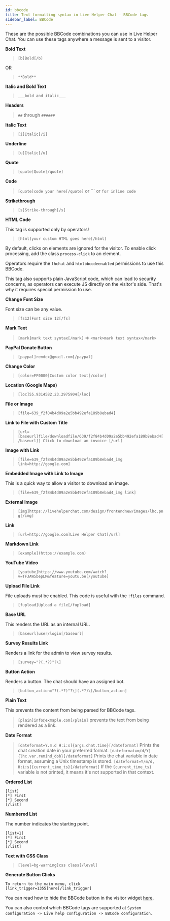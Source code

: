 ```yaml
---
id: bbcode
title: Text formatting syntax in Live Helper Chat - BBCode tags
sidebar_label: BBCode
---
```


These are the possible BBCode combinations you can use in Live Helper Chat. You can use these tags anywhere a message is sent to a visitor.

**Bold Text**

> `[b]Bold[/b]`

OR

> `**Bold**`

**Italic and Bold Text**

> `___bold and italic___`

**Headers**

> `##` through `######`

**Italic Text**

> `[i]Italic[/i]`

**Underline**

> `[u]Italic[/u]`

**Quote**

> `[quote]Quote[/quote]`

**Code**

> `[quote]code your here[/quote]` or ``` or `for inline code`

**Strikethrough**

> `[s]Strike-through[/s]`

**HTML Code**

This tag is supported only by operators!

> `[html]your custom HTML goes here[/html]`

By default, clicks on elements are ignored for the visitor. To enable click processing, add the class `process-click` to an element.

Operators require the `lhchat` and `htmlbbcodeenabled` permissions to use this BBCode.

This tag also supports plain JavaScript code, which can lead to security concerns, as operators can execute JS directly on the visitor's side. That's why it requires special permission to use.

**Change Font Size**

Font size can be any value.

> `[fs12]Font size 12[/fs]`

**Mark Text**

> `[mark]mark text syntax[/mark]` => `<mark>mark text syntax</mark>`

**PayPal Donate Button**

> `[paypal]remdex@gmail.com[/paypal]`

**Change Color**

> `[color=FF0000]Custom color text[/color]`

**Location (Google Maps)**

> `[loc]55.9314582,23.2975904[/loc]`

**File or Image**

> `[file=639_f2f84b4d09a2e5bb492efa189b8ebad4]`

**Link to File with Custom Title**

> `[url=[baseurl]file/downloadfile/639/f2f84b4d09a2e5bb492efa189b8ebad4[/baseurl]] Click to download an invoice [/url]`

**Image with Link**

> `[file=639_f2f84b4d09a2e5bb492efa189b8ebad4_img link=http://google.com]`

**Embedded Image with Link to Image**

This is a quick way to allow a visitor to download an image.

> `[file=639_f2f84b4d09a2e5bb492efa189b8ebad4_img link]`

**External Image**

> `[img]https://livehelperchat.com/design/frontendnew/images/lhc.png[/img]`

**Link**

> `[url=http://google.com]Live Helper Chat[/url]`

**Markdown Link**

> `[example](https://example.com)`

**YouTube Video**

> `[youtube]https://www.youtube.com/watch?v=TFJAW5bepLM&feature=youtu.be[/youtube]`

**Upload File Link**

File uploads must be enabled. This code is useful with the `!files` command.

> `[fupload]Upload a file[/fupload]`

**Base URL**

This renders the URL as an internal URL.

> `[baseurl]user/login[/baseurl]`

**Survey Results Link**

Renders a link for the admin to view survey results.

> `[survey="?(.*?)"?\]`

**Button Action**

Renders a button. The chat should have an assigned bot.

> `[button_action="?(.*?)"?\](.*?)\[/button_action]`

**Plain Text**

This prevents the content from being parsed for BBCode tags.

> `[plain]info@exmaple.com[/plain]` prevents the text from being rendered as a link.

**Date Format**

> `[dateformat=Y.m.d H:i:s]{args.chat.time}[/dateformat]` Prints the chat creation date in your preferred format.
> `[dateformat=m/d/Y]{lhc.var.remind_dob}[/dateformat]` Prints the chat variable in date format, assuming a Unix timestamp is stored.
> `[dateformat=Y/m/d, H:i:s]{current_time_ts}[/dateformat]` If the `{current_time_ts}` variable is not printed, it means it's not supported in that context.

**Ordered List**

```
[list]
[*] First
[*] Second
[/list]
```

**Numbered List**

The number indicates the starting point.

```
[list=1]
[*] First
[*] Second
[/list]
```

**Text with CSS Class**

> `[level=bg-warning]css class[/level]`

**Generate Button Clicks**

```
To return to the main menu, click [link_trigger=1355]here[/link_trigger]
```

You can read how to hide the BBCode button in the visitor widget [here](theme/chat-window.md#face-icon).

You can also control which BBCode tags are supported at `System configuration -> Live help configuration -> BBCode configuration`.
